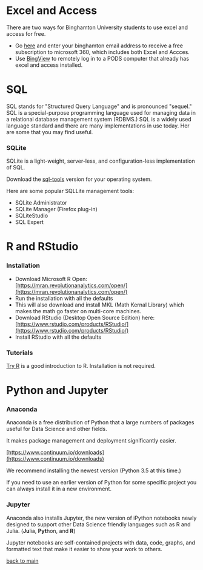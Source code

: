 # Excel and Access

There are two ways for Binghamton University students to use excel and access for free. 
* Go [here](https://products.office.com/en-us/student) and enter your binghamton email address to receive a free subscription to microsoft 360, which includes both Excel and Accces. 
* Use [BingView](https://www.binghamton.edu/its/software/virtual-desktop.html) to remotely log in to a PODS computer that already has excel and access installed. 

# SQL

SQL stands for "Structured Query Language" and is pronounced "sequel."  SQL is a special-purpose programming language used for managing data in a relational database management system (RDBMS.)  SQL is a widely used language standard and there are many implementations in use today.  Her are some that you may find useful.

### SQLite

SQLite is a light-weight, server-less, and configuration-less implementation of SQL.

Download the [sql-tools](https://www.sqlite.org/download.html) version for your operating system.

Here are some popular SQLLite management tools:
* SQLite Administrator
* SQLite Manager (Firefox plug-in)
* SQLiteStudio
* SQL Expert

# R and RStudio

### Installation

* Download Microsoft R Open: [https://mran.revolutionanalytics.com/open/](https://mran.revolutionanalytics.com/open/)
* Run the installation with all the defaults
* This will also download and install MKL (Math Kernal Library) which makes the math go faster on multi-core machines.
* Download RStudio (Desktop Open Source Edition) here: [https://www.rstudio.com/products/RStudio/](https://www.rstudio.com/products/RStudio/)
* Install RStudio with all the defaults

### Tutorials

[Try R](http://tryr.codeschool.com/) is a good introduction to R.  Installation is not required.

# Python and Jupyter

### Anaconda

Anaconda is a free distribution of Python that a large numbers of packages useful for Data Science and other fields.

It makes package management and deployment significantly easier.

[https://www.continuum.io/downloads](https://www.continuum.io/downloads)

We recommend installing the newest version (Python 3.5 at this time.)

If you need to use an earlier version of Python for some specific project you can always install it in a new environment.

### Jupyter

Anaconda also installs Jupyter, the new version of iPython notebooks newly designed to support other Data Science friendly languages such as R and Julia. (**Ju**lia, **Pyt**hon, and **R**)

Jupyter notebooks are self-contained projects with data, code, graphs, and formatted text that make it easier to show your work to others.

[back to main](https://budatascienceandanalytics.github.io)
